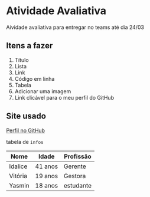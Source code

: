 # Atividade Avaliativa
Aividade avaliativa para entregar no teams até dia 24/03
## Itens a fazer 
1. Título
2. Lista
3. Link
4. Código em linha
5. Tabela
6. Adicionar uma imagem
7. Link clicável para o meu perfil do GitHub

## Site usado
[Perfil no GitHub](https://github.com/Maeleuterio)

tabela de `infos`

|Nome| Idade | Profissão
|-----|-------|---------
|Idalice|41 anos | Gerente|
|Vitória| 19 anos| Gestora|
|Yasmin|18 anos | estudante |
